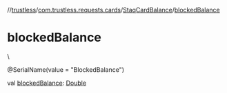 //[trustless](../../../index.md)/[com.trustless.requests.cards](../index.md)/[StaqCardBalance](index.md)/[blockedBalance](blocked-balance.md)

# blockedBalance

\

@SerialName(value = &quot;BlockedBalance&quot;)

val [blockedBalance](blocked-balance.md): [Double](https://kotlinlang.org/api/latest/jvm/stdlib/kotlin/-double/index.html)
